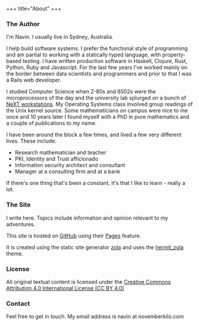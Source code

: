 +++
title="About"
+++

  ### The Author

  I'm Navin. I usually live in Sydney, Australia.

  I help build software systems. I prefer the functional style of programming and am partial to
  working with a statically typed language, with property-based testing. I have written production software
  in Haskell, Clojure, Rust, Python, Ruby and Javascript. For the last few years I've worked mainly on the
  border between data scientists and programmers and prior to that I was a Rails web developer.

  I studied Computer Science when Z-80s and 6502s were the microprocessors
  of the day and the university lab splurged on a bunch of [NeXT
  workstations](http://en.wikipedia.org/wiki/History_of_Mac_OS_X). My
  Operating Systems class involved group readings of the Unix kernel
  source. Some mathematicians on campus were nice to me once and 10 years
  later I found myself with a PhD in pure mathematics and a couple of
  publications to my name.

  I have been around the block a few times, and lived a few very
  different lives. These include:

  * Research mathematician and teacher
  * PKI, Identity and Trust afficionado
  * Information security architect and consultant
  * Manager at a consulting firm and at a bank

  If there's one thing that's been a constant, it's that I like to learn - really a lot.

  ### The Site

  I write here. Topics include information and opinion relevant to my
  adventures.

  This site is hosted on [GitHub](http://github.com) using their
  [Pages](http://github.com/blog/272-github-pages) feature.

  It is created using the static site generator [zola](https://www.getzola.org/)
  and uses the [hermit_zola](https://github.com/VersBinarii/hermit_zola) theme.


  ### License

  All original textual content is licensed under the
  [Creative Commons Attribution 4.0 International License (CC BY 4.0)](https://creativecommons.org/licenses/by/4.0/)

  ### Contact

  Feel free to get in touch. My email address is navin at novemberkilo.com
